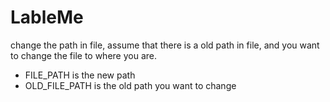 # LableMe
change the path in file, assume that there is a old path in file, and you want to change the file to where you are. 
- FILE_PATH is the new path 
- OLD_FILE_PATH is the old path you want to change
